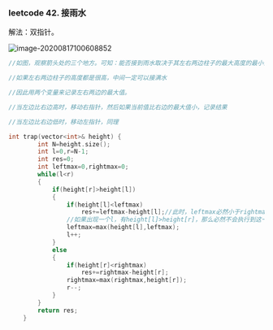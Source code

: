 ### leetcode 42. 接雨水

解法：双指针。

![image-20200817100608852](C:\Users\Administrator\AppData\Roaming\Typora\typora-user-images\image-20200817100608852.png)

```cpp
//如图，观察箭头处的三个地方。可知：能否接到雨水取决于其左右两边柱子的最大高度的最小值。

//如果左右两边柱子的高度都是很高，中间一定可以接满水

//因此用两个变量来记录左右两边的最大值。

//当左边比右边高时，移动右指针，然后如果当前值比右边的最大值小，记录结果

//当左边比右边低时，移动左指针，同理
```



```cpp
int trap(vector<int>& height) {
        int N=height.size();
        int l=0,r=N-1;
        int res=0;
        int leftmax=0,rightmax=0;
        while(l<r)
        {
            if(height[r]>height[l])
            {
                if(height[l]<leftmax)
                    res+=leftmax-height[l];//此时，leftmax必然小于rightmax。
                //如果出现一个l，有height[l]>height[r]，那么必然不会执行到这一步来
                leftmax=max(height[l],leftmax);
                l++;
            }
            else
            {
                if(height[r]<rightmax)
                    res+=rightmax-height[r];
                rightmax=max(rightmax,height[r]);
                r--;
            }
        }
        return res;
    }
```


